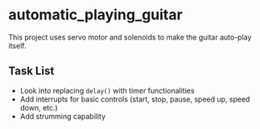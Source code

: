 # automatic_playing_guitar
This project uses servo motor and solenoids to make the guitar auto-play itself.

## Task List

- Look into replacing `delay()` with timer functionalities
- Add interrupts for basic controls (start, stop, pause, speed up, speed down, etc.)
- Add strumming capability
